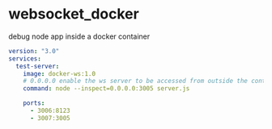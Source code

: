 # websocket_docker
debug node app inside a docker container

```yaml
version: "3.0"
services:
  test-server:
    image: docker-ws:1.0
    # 0.0.0.0 enable the ws server to be accessed from outside the container
    command: node --inspect=0.0.0.0:3005 server.js

    ports:
      - 3006:8123
      - 3007:3005
```

